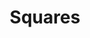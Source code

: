 ---
layout: page
title: Squares
description: Fleet diagnostic software that provides a complete picture of vehicles' and stationary assets' maintenance costs and survivability analysis. Contributed to the NLP backbone of the project during employment at Symboticware.
img: assets/img/squares.png
importance: 1
category: professional
redirect: "https://www.symboticware.com/product/squares"
---